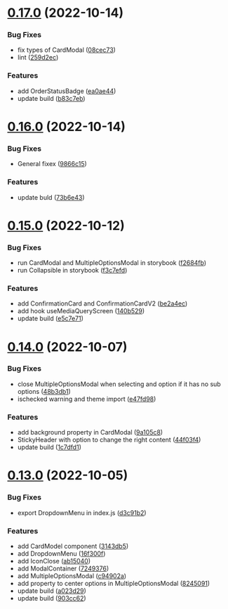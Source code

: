 # [0.17.0](https://github.com/idbi/components/compare/v0.16.0...v0.17.0) (2022-10-14)


### Bug Fixes

* fix types of CardModal ([08cec73](https://github.com/idbi/components/commit/08cec73b90d3af3fb10d316696c3db882f2690fc))
* lint ([259d2ec](https://github.com/idbi/components/commit/259d2ec90653e430e1ebe4ac06f88dfbbe793b02))


### Features

* add OrderStatusBadge ([ea0ae44](https://github.com/idbi/components/commit/ea0ae44fe942c081978f68a238c1df0bcccc4013))
* update build ([b83c7eb](https://github.com/idbi/components/commit/b83c7ebf968711de83290dadd9a9dbeced8353de))



# [0.16.0](https://github.com/idbi/components/compare/v0.15.0...v0.16.0) (2022-10-14)


### Bug Fixes

* General fixex ([9866c15](https://github.com/idbi/components/commit/9866c15b7ef28c1457578beb848cfd3431aa1ad0))


### Features

* update buld ([73b6e43](https://github.com/idbi/components/commit/73b6e43361018a569ff0565754b5c87b3ee342e7))



# [0.15.0](https://github.com/idbi/components/compare/v0.14.0...v0.15.0) (2022-10-12)


### Bug Fixes

* run CardModal and MultipleOptionsModal in storybook ([f2684fb](https://github.com/idbi/components/commit/f2684fb702e9932b693210245a0abb7ac6d3a162))
* run Collapsible in storybook ([f3c7efd](https://github.com/idbi/components/commit/f3c7efded7d34e7837e7587a5676c39468dc9ac3))


### Features

* add ConfirmationCard and ConfirmationCardV2 ([be2a4ec](https://github.com/idbi/components/commit/be2a4ec23f55bf53c4a92be58884b1a510aee58f))
* add hook useMediaQueryScreen ([140b529](https://github.com/idbi/components/commit/140b5294c73b97a71297b28ebb646c1416df8fb9))
* update build ([e5c7e71](https://github.com/idbi/components/commit/e5c7e71dcea6768189723a31ef0ecbc5036f911f))



# [0.14.0](https://github.com/idbi/components/compare/v0.13.0...v0.14.0) (2022-10-07)


### Bug Fixes

* close MultipleOptionsModal when selecting and option if it has no sub options ([48b3db1](https://github.com/idbi/components/commit/48b3db1c254370b7df1a9366134cfcd213622285))
* ischecked warning and theme import ([e47fd98](https://github.com/idbi/components/commit/e47fd98518235b9bbd7b31ddbbf839799f439848))


### Features

* add background property in CardModal ([9a105c8](https://github.com/idbi/components/commit/9a105c8cf17ed96970745c627dd18843ede2a0e7))
* StickyHeader with option to change the right content ([44f03f4](https://github.com/idbi/components/commit/44f03f47f08d7a249a86753ab0cd5e8c6d0799b1))
* update build ([1c7dfd1](https://github.com/idbi/components/commit/1c7dfd1ede784859cee7a212405391ccd6e6d2e1))



# [0.13.0](https://github.com/idbi/components/compare/v0.12.4...v0.13.0) (2022-10-05)


### Bug Fixes

* export DropdownMenu in index.js ([d3c91b2](https://github.com/idbi/components/commit/d3c91b293c3c833e9baed5fa6db70196eb829019))


### Features

* add CardModel component ([3143db5](https://github.com/idbi/components/commit/3143db5c5c46add92ff1c453f8ed8dfb0b1a782f))
* add DropdownMenu ([16f300f](https://github.com/idbi/components/commit/16f300fa97abdd034eda05c5e62a0976c683426d))
* add IconClose ([ab15040](https://github.com/idbi/components/commit/ab1504032a2b8fec02591c56989a3e3104e8d127))
* add ModalContainer ([7249376](https://github.com/idbi/components/commit/7249376c03148c2f7ee74adc84c09f8760fd446b))
* add MultipleOptionsModal ([c94902a](https://github.com/idbi/components/commit/c94902a969a3f8c06b41d788e9ddef77dbaa01f7))
* add property to center options in MultipleOptionsModal ([8245091](https://github.com/idbi/components/commit/82450911ae54e1cf7c1d499c98e4f3d77c1cb6f2))
* update build ([a023d29](https://github.com/idbi/components/commit/a023d29423eb9a0b2b7ad25a90bb29c3a5298449))
* update build ([903cc62](https://github.com/idbi/components/commit/903cc62e96be0b22e60ca38bc6a99ecd8864de12))



